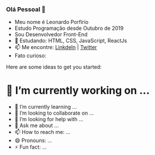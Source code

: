 ### Olá Pessoal 👋

- Meu nome é Leonardo Porfírio
- Estudo Programação desde Outubro de 2019
- Sou Desenvolvedor Front-End
- 🌱 Estudando: HTML, CSS, JavaScript, ReactJs
- 📫 Me encontre: [LinkdeIn](https://www.linkedin.com/in/leonardo-porf%C3%ADrio-290954192/) | [Twitter](https://twitter.com/leozin_porfirio)
- Fato curioso: 


Here are some ideas to get you started:

# 🔭 I’m currently working on ...
- 🌱 I’m currently learning ...
- 👯 I’m looking to collaborate on ...
- 🤔 I’m looking for help with ...
- 💬 Ask me about ...
- 📫 How to reach me: ...
- 😄 Pronouns: ...
- ⚡ Fun fact: ...
